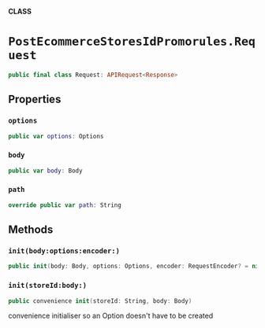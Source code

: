 **CLASS**

# `PostEcommerceStoresIdPromorules.Request`

```swift
public final class Request: APIRequest<Response>
```

## Properties
### `options`

```swift
public var options: Options
```

### `body`

```swift
public var body: Body
```

### `path`

```swift
override public var path: String
```

## Methods
### `init(body:options:encoder:)`

```swift
public init(body: Body, options: Options, encoder: RequestEncoder? = nil)
```

### `init(storeId:body:)`

```swift
public convenience init(storeId: String, body: Body)
```

convenience initialiser so an Option doesn't have to be created
